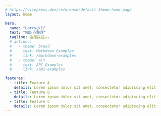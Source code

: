 ```yaml
---
# https://vitepress.dev/reference/default-theme-home-page
layout: home

hero:
  name: "Larry小书"
  text: "知识点整理"
  tagline: 这是描述。。。
  # actions:
  #   - theme: brand
  #     text: Markdown Examples
  #     link: /markdown-examples
  #   - theme: alt
  #     text: API Examples
  #     link: /api-examples

features:
  - title: Feature A
    details: Lorem ipsum dolor sit amet, consectetur adipiscing elit
  - title: Feature B
    details: Lorem ipsum dolor sit amet, consectetur adipiscing elit
  - title: Feature C
    details: Lorem ipsum dolor sit amet, consectetur adipiscing elit
---
```

